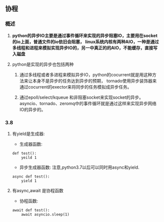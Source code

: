 ## 协程
### 概述
1. **python的异步IO主要是通过事件循环来实现的异步阻塞IO，主要用在socket的io上面，普通文件的io依旧会阻塞，
linux系统内核有两种AIO，一种是通过多线程和进程来模拟实现异步IO的，另一中真正的的AIO，不能缓存，直接写入磁盘**

2. python是实现的异步也包括两种
	1. 通过多线程或者多进程来模拟异步IO，python的cocurrent就是用这种方法来让本身不是异步的任务达到异步的预期，
	tornado使用异步装饰器来通过cocurrent的exector来将同步的任务模拟成异步任务。
		        
	2. 通过epoll/select/kqueue 和非阻塞socket来实现socket的异步。
	asyncio、tornado、zeromq中的事件循环就是通过这样来实现异步网络IO的异步的。

### 3.8
1. 有yield是生成器:
	- 生成器函数:
	```
	def test():
		yeild 1
	```

	- 异步生成器函数: 注意,python3.7以后可以同时用async和yield.
	```
	async def test():
		yield 1
	```

2. 有async,await 是协程函数
	- 协程函数:
	```
	await def test():
		await asyncio.sleep(1)
	```


